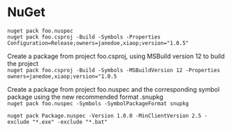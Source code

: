 # NuGet

`nuget pack foo.nuspec`  
`nuget pack foo.csproj -Build -Symbols -Properties Configuration=Release;owners=janedoe,xiaop;version="1.0.5"`

Create a package from project foo.csproj, using MSBuild version 12 to build the project  
`nuget pack foo.csproj -Build -Symbols -MSBuildVersion 12 -Properties owners=janedoe,xiaop;version="1.0.5`

Create a package from project foo.nuspec and the corresponding symbol package using the new recommended format .snupkg  
`nuget pack foo.nuspec -Symbols -SymbolPackageFormat snupkg`

`nuget pack Package.nuspec -Version 1.0.0 -MinClientVersion 2.5 -exclude "*.exe" -exclude "*.bat"`
